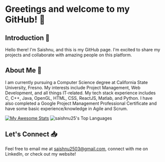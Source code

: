 # Greetings and welcome to my GitHub! 👋 

## Introduction 🚀
Hello there! I'm Saishnu, and this is my GitHub page. I'm excited to share my projects and collaborate with amazing people on this platform.

## About Me 🤔
I am currently pursuing a Computer Science degree at California State University, Fresno. My interests include Project Management, Web Development, and all things IT-related. My tech stack experience includes C, C++, Java, OpenGL, HTML, CSS, ReactJS, Matlab, and Python. I have also completed a Google Project Management Professional Certificate and have some basic experience/knowledge in Agile and Scrum.

[![My Awesome Stats](https://awesome-github-stats.azurewebsites.net/user-stats/saishnu25?cardType=level-alternate&theme=dark&preferLogin=false)](https://git.io/awesome-stats-card)
![saishnu25's Top Languages](https://github-readme-stats.vercel.app/api/top-langs/?username=saishnu25&theme=dark&show_icons=true&hide_border=false&layout=compact)

## Let's Connect 📥
Feel free to email me at saishnu2503@gmail.com, connect with me on LinkedIn, or check out my website!
